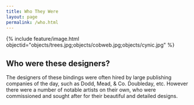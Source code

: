```yaml
---
title: Who They Were
layout: page
permalink: /who.html
---
```


{% include feature/image.html objectid="objects/trees.jpg;objects/cobweb.jpg;objects/cynic.jpg" %}

## Who were these designers?

The designers of these bindings were often hired by large publishing companies of the day, such as Dodd, Mead, & Co. Doubleday, etc. However there were a number of notable artists on their own, who were commissioned and sought after for their beautiful and detailed designs.
